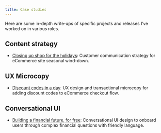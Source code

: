 ```yaml
---
title: Case studies
---
```


<link rel="stylesheet" href="style.css">

Here are some in-depth write-ups of specific projects and releases I've worked on in various roles. 

## Content strategy
* [Closing up shop for the holidays](daye-closing-shop.md): Customer communication strategy for eCommerce site seasonal wind-down.

## UX Microcopy
* [Discount codes in a day](discount-codes.md): UX design and transactional microcopy for adding discount codes to eCommerce checkout flow.

## Conversational UI
* [Building a financial future, for free](multiply-conversational-design.md): Conversational UI design to onboard users through complex financial questions with friendly language.

